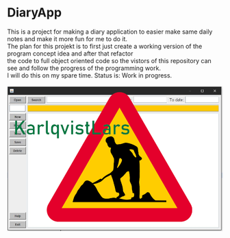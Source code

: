 # DiaryApp
This is a project for making a diary application to easier make same daily notes and make it more fun for me to do it.</br>
The plan for this projekt is to first just create a working version of the program concept idea and after that refactor </br>
the code to full object oriented code so the vistors of this repository can see and follow the progress of the programming work.</br>
I will do this on my spare time.
Status is: Work in progress.</br></br>
![alt text](/pics/diaryAppGUIv2.png)

